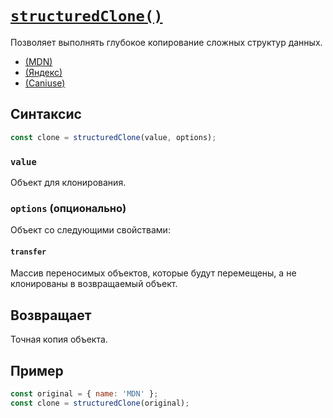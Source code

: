 # [`structuredClone()`](../index.md)

Позволяет выполнять глубокое копирование сложных структур данных.

- <a href="https://developer.mozilla.org/en-US/docs/Web/API/Window/structuredClone" target="_blank">(MDN)</a>
- <a href="https://doka.guide/js/shallow-or-deep-clone/" target="_blank">(Яндекс)</a>
- <a href="https://caniuse.com/?search=structuredClone" target="_blank">(Caniuse)</a>

## Синтаксис

```js
const clone = structuredClone(value, options);
```

### `value`

Объект для клонирования.

### `options` (опционально)

Объект со следующими свойствами:

#### `transfer`

Массив переносимых объектов, которые будут перемещены, а не клонированы в возвращаемый объект.

## Возвращает

Точная копия объекта.

## Пример

```js
const original = { name: 'MDN' };
const clone = structuredClone(original);
```
